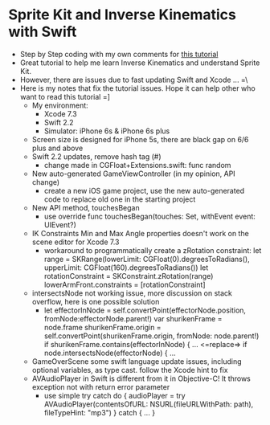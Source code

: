 # Sprite Kit and Inverse Kinematics with Swift
* Step by Step coding with my own comments for [this tutorial](https://www.raywenderlich.com/80917/sprite-kit-inverse-kinematics-swift)<br />
* Great tutorial to help me learn Inverse Kinematics and understand Sprite Kit.
* However, there are issues due to fast updating Swift and Xcode ... =\
* Here is my notes that fix the tutorial issues. Hope it can help other who want to read this tutorial =]
	+ My environment:
		- Xcode 7.3
		- Swift 2.2
		- Simulator: iPhone 6s & iPhone 6s plus  
	* Screen size is designed for iPhone 5s, there are black gap on 6/6 plus and above 
	* Swift 2.2 updates, remove hash tag (#)
		- change made in CGFloat+Extensions.swift: func random
	* New auto-generated GameViewController (in my opinion, API change)
		- create a new iOS game project, use the new auto-generated code to replace old one in the starting project 
	* New API method, touchesBegan
		- use override func touchesBegan(touches: Set<UITouch>, withEvent event: UIEvent?)
	* IK Constraints Min and Max Angle properties doesn't work on the scene editor for Xcode 7.3
		- workaround to programmatically create a zRotation constraint: 
		let range = SKRange(lowerLimit: CGFloat(0).degreesToRadians(),
	            upperLimit: CGFloat(160).degreesToRadians())
		let rotationConstraint = SKConstraint.zRotation(range)
		lowerArmFront.constraints = [rotationConstraint]
	* intersectsNode not working issue, more discussion on stack overflow, here is one possible solution
		- let effectorInNode = self.convertPoint(effectorNode.position, fromNode:effectorNode.parent!) 
		var shurikenFrame = node.frame 
		shurikenFrame.origin = self.convertPoint(shurikenFrame.origin, fromNode: node.parent!) 
		if shurikenFrame.contains(effectorInNode) { ...
		<=replace=>
		if node.intersectsNode(effectorNode) { ...
	* GameOverScene some swift language update issues, including optional variables, as type cast. follow the Xcode hint to fix
	* AVAudioPlayer in Swift is different from it in Objective-C! It throws exception not with return error parameter
		- use simple try catch
		do {
	        audioPlayer = try AVAudioPlayer(contentsOfURL: NSURL(fileURLWithPath: path), fileTypeHint: "mp3")
	    } catch {
	    	...
	    }